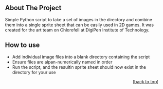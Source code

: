 <!-- ABOUT THE PROJECT -->
## About The Project

Simple Python script to take a set of images in the directory and combine them into a single sprite sheet that can be easily used in 2D games. It was created for the art team on Chlorofell at DigiPen Institute of Technology.

## How to use
- Add individual image files into a blank directory containing the script
- Ensure files are alpan-numerically named in order
- Run the script, and the resultin sprite sheet should now exist in the directory for your use

<p align="right">(<a href="#readme-top">back to top</a>)</p>
